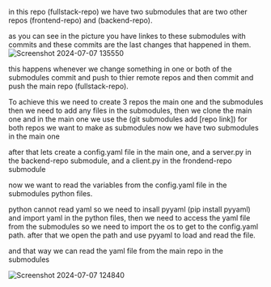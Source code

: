 in this repo (fullstack-repo) we have two submodules that are two other repos (frontend-repo) and (backend-repo).

as you can see in the picture you have linkes to these submodules with commits and these commits are the last changes that happened in them.
![Screenshot 2024-07-07 135550](https://github.com/hamzi-haidar/fullstack-repo/assets/132144627/68dc56ca-241b-4011-b626-1d716000c036)

this happens whenever we change something in one or both of the submodules commit and push to thier remote repos and then commit and push the main repo (fullstack-repo).

To achieve this we need to create 3 repos the main one and the submodules then we need to add any files in the submodules, then we clone the main one and in the main one
we use the (git submodules add [repo link]) for both repos we want to make as submodules now we have two submodules in the main one

after that lets create a config.yaml file in the main one, and a server.py in the backend-repo submodule, and a client.py in the frondend-repo submodule

now we want to read the variables from the config.yaml file in the submodules python files.

python cannot read yaml so we need to insall pyyaml (pip install pyyaml) and import yaml in the python files, then we need to access the yaml file from the submodules so we need to import the os to get
to the config.yaml path. after that we open the path and use pyyaml to load and read the file.

and that way we can read the yaml file from the main repo in the submodules

![Screenshot 2024-07-07 124840](https://github.com/hamzi-haidar/fullstack-repo/assets/132144627/f2d00955-aa1f-4094-861c-f5be9c1335e7)

